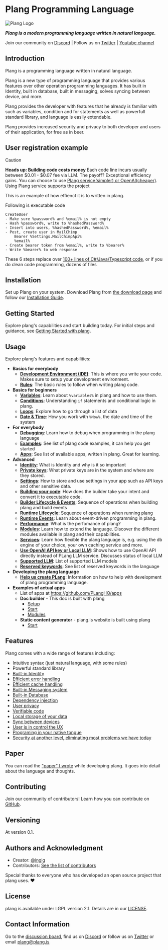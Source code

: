 ﻿


# Plang Programming Language

![Plang Logo](https://plang.is/android-chrome-192x192.png)

***Plang is a modern programming language written in natural language.***

Join our community on [Discord](https://discord.gg/A8kYUymsDD) | Follow us on [Twitter](https://twitter.com/planghq) | [Youtube channel](https://www.youtube.com/@plangHQ)


## Introduction

Plang is a programming language written in natural language.

Plang is a new type of programming language that provides various features over other operation programming languages. It has built in Identity, built in database, built in messaging, solves syncing between device, and more. 

Plang provides the developer with features that he already is familiar with such as variables, condition and for statements as well as powerfull standard library, and language is easily extendable.

Plang provides increased security and privacy to both developer and users of their application, for free as in beer.

## User registration example

> [!CAUTION]
> **Heads up: Building code costs money**
> Each code line incurs usually between $0.01 - $0.07 fee via LLM. The payoff? Exceptional efficiency gains. You can choose to use [Plang service(simpler) or OpenAI(cheaper)](./PlangOrOpenAI.md). Using Plang service supports the project

This is an example of how effienct it is to written in plang. 

Following is executable code

```plang
CreateUser
- Make sure %password% and %email% is not empty
- Hash %password%, write to %hashedPassword%
- Insert into users, %hashedPassword%, %email%
- Post, create user in MailChimp
    Bearer %Settings.MailChimpApi%
    %email%
- Create bearer token from %email%, write to %bearer%
- Write %bearer% to web response

```

These 6 steps replace over [100+ lines of C#/Java/Typescript code](https://gist.github.com/ingig/491ac9b13d65f40cc24ee5aed0408be3), or if you do clean code programming, dozens of files


## Installation

Set up Plang on your system. Download Plang from [the download page](https://github.com/PLangHQ/plang/releases) and follow our [Installation Guide](./Install.md).

## Getting Started

Explore plang's capabilities and start building today. For initial steps and guidance, see [Getting Started with plang](./GetStarted.md).

## Usage

Explore plang's features and capabilities:

- **Basics for everybody**
    - **[Development Environment (IDE)](./IDE.md)**: This is where you write your code. Makes sure to setup your development environment.
    - **[Rules](./Rules.md)**: The basic rules to follow when writing plang code.
- **Basics for beginners**
    - **[Variables](./Variables.md)**: Learn about `%variables%` in plang and how to use them.
    - **[Conditions](./Conditions.md)**: Understanding `if` statements and conditional logic in plang.
    - **[Loops](./Loop.md)**: Explore how to go through a list of data
    - **[Date & Time](./Time.md)**: How you work with `%Now%`, the date and time of the system
- **For everybody**
    - **[Debugging](./Debug.md)**: Learn how to debug when programming in the plang language
    - **[Examples](https://github.com/PLangHQ/plang/tree/main/Tests)**: See list of plang code examples, it can help you get started    
    - **[Apps](https://github.com/PLangHQ/apps/)**: See list of available apps, written in plang. Great for learning.
- **Advanced**
    - **[Identity](./Identity.md)**: What is Identity and why is it so important
    - **[Private keys](./PrivateKeys.md)**: What private keys are in the system and where are they stored.
    - **[Settings](./Settings.md)**: How to store and use settings in your app such as API keys and other sensitive data.
    - **[Building your code](./Builder.md)**: How does the builder take your intent and convert it to executable code.
    - **[Builder Lifecycle & Events](./BuilderLifcycle.md)**: Sequence of operations when building plang and build events
    - **[Runtime Lifecycle](./RuntimeLifcycle.md)**: Sequence of operations when running plang
    - **[Runtime Events](./Events.md)**: Learn about event-driven programming in plang.    
    - **[Performance](./Performance.md)**: What is the perfomance of plang? 
    - **[Modules](./modules/README.md)**: Learn how to extend the language. Discover the different modules available in plang and their capabilities. 
    - **[Services](./Services.md)**: Learn how flexible the plang language is, e.g. using the db engine of your choice, your own caching service and more.
    - **[Use OpenAI API key or Local LLM](./PlangOrOpenAI.md)**: Shows how to use OpenAI API directly instead of PLang LLM service. Discusses status of local LLM
    - **[Supported LLM](./SupportedAI.md)**: List of supported LLM models
    - **[Reserved keywords](https://github.com/PLangHQ/plang/blob/main/PLang/Utils/ReservedKeywords.cs)**: See list of reserved keywords in the language
- **Developing the plang language**
    - **[Help us create PLang](./PLangDevelopment.md)**: Information on how to help with development of plang programming language.
- **Examples of actual apps**
    - List of apps at https://github.com/PLangHQ/apps
    - **Doc builder** - This doc is built with plang
        - [Setup](https://github.com/PLangHQ/plang/blob/main/Documentation/Setup.goal)
        - [Start](https://github.com/PLangHQ/plang/blob/main/Documentation/Start.goal)
        - [Modules](https://github.com/PLangHQ/plang/blob/main/Documentation/Modules.goal)
    - **Static content generator** - plang.is website is built using plang
        - [Start](https://github.com/PLangHQ/plang.is/blob/main/Start.goal)

## Features

Plang comes with a wide range of features including:

- Intuitive syntax (just natural language, with some rules)
- Powerful standard library
- [Built-in Identity](Identity.md)
- [Efficient error handling](https://github.com/PLangHQ/plang/blob/main/Documentation/modules/plang.Modules.FileModule.md#caching-retries-error-handling--run-and-forget)
- [Efficient cache handling](https://github.com/PLangHQ/plang/blob/main/Documentation/modules/plang.Modules.CachingModule.md#caching)
- [Built-in Messaging system](https://github.com/PLangHQ/plang/blob/main/Documentation/paper/README.md#messages)
- [Built-in Database](https://github.com/PLangHQ/plang/blob/main/Documentation/paper/README.md#dbmodule)
- [Dependency injection](Services.md)
- [User privacy](https://github.com/PLangHQ/plang/blob/main/Documentation/paper/README.md#security--privacy)
- [Verifiable code](https://github.com/PLangHQ/plang/blob/main/Documentation/paper/README.md#verifiable-code---possible)
- [Local storage of your data](https://github.com/PLangHQ/plang/blob/main/Documentation/paper/README.md#event-sourcing)
- [Sync between devices](https://github.com/PLangHQ/plang/blob/main/Documentation/paper/README.md#event-sourcing)
- [User is in control the UX](https://github.com/PLangHQ/plang/blob/main/Documentation/paper/README.md#user-interface)
- [Programing in your native tongue](https://github.com/PLangHQ/plang/blob/main/Documentation/paper/README.md#natural-language-neutral)
- [Security at another level, eliminating most problems we have today](https://github.com/PLangHQ/documentation/tree/main/blob/main/Security.md)

## Paper

You can read the ["paper" I wrote](./paper/README.md) while developing plang. 
It goes into detail about the language and thoughts.

## Contributing

Join our community of contributors! Learn how you can contribute on [GitHub](https://github.com/PLangHQ).

## Versioning

At version 0.1. 

## Authors and Acknowledgment

- Creator: [@ingig](https://twitter.com/ingig)
- Contributors: [See the list of contributors](./contributors.md)

Special thanks to everyone who has developed an open source project that plang uses. ❤️

## License

plang is available under LGPL version 2.1. Details are in our [LICENSE](https://github.com/PLangHQ/LICENSE).

## Contact Information

Go to the [discussion board](https://github.com/orgs/PLangHQ/discussions), 
find us on [Discord](https://discord.gg/A8kYUymsDD)
or follow us on [Twitter](https://twitter.com/planghq)
or email [plang@plang.is](mailto:plang@plang.is)



